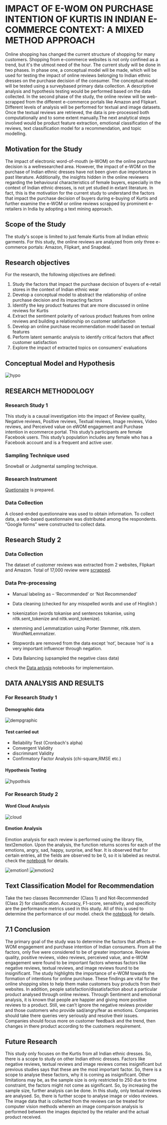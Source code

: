 # IMPACT OF E-WOM ON PURCHASE INTENTION OF KURTIS IN INDIAN E-COMMERCE CONTEXT: A MIXED METHOD APPROACH

Online shopping has changed the current structure of shopping for many customers. Shopping
from e-commerce websites is not only confined as a trend, but it's the utmost need of the hour.
The current study will be done in two phases. In phase one, a conceptual model will be made,
which will be used for testing the impact of online reviews belonging to Indian ethnic dresses
on the purchase decision of the consumer. The conceptual model will be tested using a surveybased primary data collection. A descriptive analysis and hypothesis testing would be
performed based on the data collected. In the second phase of the study, the online review will
be web-scrapped from the different e-commerce portals like Amazon and Flipkart.
Different levels of analysis will be performed for textual and image
datasets. Once the textual reviews are retrieved, the data is pre-processed both computationally
and to some extent manually.The next analytical
steps involved would be product feature extraction, emotional classification of the reviews, text
classification model for a recommendation, and topic modelling. 

## Motivation for the Study
The impact of electronic word-of-mouth (e-WOM) on the online purchase decision is a wellresearched area. However, the impact of e-WOM on the purchase of Indian ethnic dresses have
not been given due importance in past literature. Additionally, the insights hidden in the online
reviewers regarding the behavioural characteristics of female buyers, especially in the context
of Indian ethnic dresses, is not yet studied in extant literature. In fact, this is the motivation for
the current study to understand the factors that impact the purchase decision of buyers during
e-buying of Kurtis and further examine the e-WOM or online reviews scrapped by prominent
e-retailers in India by adopting a text mining approach.

## Scope of the Study
The study's scope is limited to just female Kurtis from all Indian ethnic garments. For this
study, the online reviews are analyzed from only three e-commerce portals: Amazon, Flipkart,
and Snapdeal.

## Research objectives
For the research, the following objectives are defined:
1. Study the factors that impact the purchase decision of buyers of e-retail stores in the
context of Indian ethnic wear
2. Develop a conceptual model to abstract the relationship of online purchase decision and
its impacting factors
3. Identify the key product features that are more discussed in online reviews for Kurtis
4. Extract the sentiment polarity of various product features from online reviews and
building a relationship on customer satisfaction
5. Develop an online purchase recommendation model based on textual features
6. Perform latent semantic analysis to identify critical factors that affect customer
satisfaction
7. Explore the impact of extracted topics on consumers’ evaluations

## Conceptual Model and Hypothesis
![hypo]()

## RESEARCH METHODOLOGY
### Research Study 1
This study is a causal investigation into the impact of Review quality, Negative reviews,
Positive reviews, Textual reviews, Image reviews, Video reviews, and Perceived value on eWOM engagement and Purchase intention in ecommerce portal. This study’s participants are
female Facebook users. This study’s population includes any female who has a Facebook
account and is a frequent and active user.

###  Sampling Technique used
Snowball or Judgmental sampling technique.
### Research Instrument
[Quetionaire](https://github.com/VISHVAJITK/-PersonalProjects/blob/main/Impact%20of%20E-Wom%20on%20Purchase%20Intention%20of%20Kurtis%20in%20Indian%20E-Commerce%20Context/Quetionaire.pdf) is prepared.

### Data Collection
A closed-ended questionnaire was used to obtain information. To collect data, a web-based
questionnaire was distributed among the respondents. “Google forms” were constructed to
collect data.

## Research Study 2
### Data Collection
The dataset of customer reviews was extracted from 2 websites, Flipkart and Amazon. Total of 17,000 review were [scrapped](https://github.com/VISHVAJITK/-PersonalProjects/tree/main/Impact%20of%20E-Wom%20on%20Purchase%20Intention%20of%20Kurtis%20in%20Indian%20E-Commerce%20Context/Scrapping).

### Data Pre-processing
- Manual labeling as – ‘Recommended’ or ‘Not
Recommended’ 
- Data cleaning (checked for any misspelled words and use of Hinglish )
- tokenization (words tokanise and sentences tokanise, using
nltk.sent_tokenize and nltk.word_tokenize). 
- stemming and Lemmatization using
Porter Stemmer, nltk.stem.
 WordNetLemmatizer.

- Stopwords are removed from the data except ‘not’, because ‘not’ is a very important influencer
through negation.
- Data Balancing (upsampled the negative class data)

check the [Data anlysis](https://github.com/VISHVAJITK/-PersonalProjects/tree/main/Impact%20of%20E-Wom%20on%20Purchase%20Intention%20of%20Kurtis%20in%20Indian%20E-Commerce%20Context/Data_analysis) notebooks for implementaion.

## DATA ANALYSIS AND RESULTS
### For Research Study 1
#### Demographic data

![dempgraphic]()

#### Test carried out
- Reliability Test (Cronbach's alpha)
- Convergent Validity
- discriminant Validity
- Confirmatory Factor Analysis (chi-square,RMSE etc.)

####  Hypothesis Testing

![hypothsis]()

### For Research Study 2
####  Word Cloud Analysis
![cloud](https://github.com/VISHVAJITK/-PersonalProjects/blob/main/Impact%20of%20E-Wom%20on%20Purchase%20Intention%20of%20Kurtis%20in%20Indian%20E-Commerce%20Context/Images/Recommended%20wordcloud.png?raw=true)

#### Emotion Analysis
Emotion analysis for each review is performed using the library file, text2emotion. Upon the
analysis, the function returns scores for each of the emotions, angry, sad, happy, surprise, and
fear. It is observed that for certain entries, all the fields are observed to be 0, so it is labeled as
neutral. check the [notebook](https://github.com/VISHVAJITK/-PersonalProjects/blob/main/Impact%20of%20E-Wom%20on%20Purchase%20Intention%20of%20Kurtis%20in%20Indian%20E-Commerce%20Context/Data_analysis/word_cloud.ipynb) for details.

![emotion1]()
![emotion2]()

## Text Classification Model for Recommendation
Take the two classes Recommender (Class 1) and Not-Recommended (Class 2) for classification. Accuracy, F1-score,
sensitivity, and specificity are the performance metrics used in this study. All of this is used to
determine the performance of our model.
check the [notebook](https://github.com/VISHVAJITK/-PersonalProjects/tree/main/Impact%20of%20E-Wom%20on%20Purchase%20Intention%20of%20Kurtis%20in%20Indian%20E-Commerce%20Context/classification) for details.

## 7.1 Conclusion
The primary goal of the study was to determine the factors that affects e-WOM engagement
and purchase intention of Indian consumers. From all the factors, only five were considered to
be of greater importance. Review quality, positive reviews, video reviews, perceived value,
and e-WOM engagement were found to be important factors whereas factors like negative
reviews, textual reviews, and image reviews found to be insignificant. The study highlights the
importance of e-WOM towards the formation of intentions for online purchase. These findings
are vital for the online shopping sites to help them make customers buy products from their
websites. In addition, people satisfaction/dissatisfaction about a particular product analysed
through online reviews. Through Sentiment and emotional analysis, it is known that people are
happier and giving more positive reviews to a product. Still, we can’t ignore the negative
reviews provider and those customers who provide sad/angry/fear as emotions. Companies
should take there queries very seriously and resolve their issues. Companies should focus more
on customer feedback and the trend, then changes in there product according to the customers
requirement.
## Future Research
This study only focuses on the Kurtis from all Indian ethnic dresses. So, there is a scope
to study on other Indian ethnic dresses. Factors like negative reviews, textual reviews and
image reviews comes insignificant but previous studies says that these are the most important
factor. So, there is a scope to analyse these factors, why it is coming as insignificant. Other
limitations may be, as the sample size is only restricted to 250 due to time constraint, the factors
might not come as significant. So, by increasing the sample size, further analysis can be done.
In this study, only textual reviews are analysed. So, there is further scope to analyse image or
video reviews. The image data that is collected from the reviews can be treated for computer
vision methods wherein an image comparison analysis is performed between the images
depicted by the retailer and the actual product received. 

